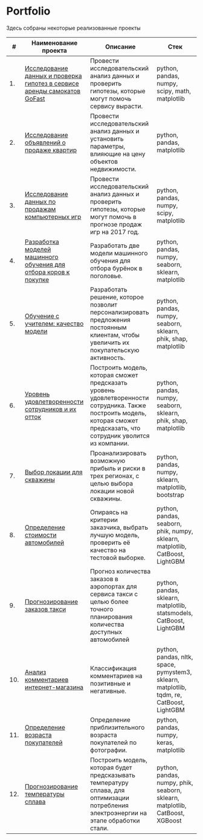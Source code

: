 # Portfolio

Здесь собраны некоторые реализованные проекты

| #    | Наименование проекта                | Описание                                                     | Стек                                                         |
| ---- | ------------------------------------------------------------ | ------------------------------------------------------------ | ------------------------------------------------------------ |
| 1.   | [Исследование данных и проверка гипотез в сервисе аренды самокатов GoFast](https://github.com/gilsunkan/practicum_projects/tree/main/research_for_scooter_rental_service) | Провести исследовательский анализ данных и проверить гипотезы, которые могут помочь сервису вырасти. | python, pandas, numpy, scipy, math, matplotlib|
| 2.   | [Исследование объявлений о продаже квартир](https://github.com/gilsunkan/practicum_projects/tree/main/real_estate_market_research) | Провести исследовательский анализ данных и установить параметры, влияющие на цену объектов недвижимости. | python, pandas, matplotlib|
| 3.   | [Исследование данных по продажам компьютерных игр](https://github.com/gilsunkan/practicum_projects/tree/main/games_sales_research) | Провести исследовательский анализ данных и проверить гипотезы, которые могут помочь в прогнозе продаж игр на 2017 год. | python, pandas, numpy, scipy, matplotlib |
| 4.   | [Разработка моделей машинного обучения для отбора коров к покупке](https://github.com/gilsunkan/practicum_projects/tree/main/machine_learning_model_for_farming) | Разработать две модели машинного обучения для отбора бурёнок в поголовье. | python, pandas, numpy, seaborn, sklearn, matplotlib |
| 5.   | [Обучение с учителем: качество модели](https://github.com/gilsunkan/practicum_projects/tree/main/increasing_of_buying_activity) | Разработать решение, которое позволит персонализировать предложения постоянным клиентам, чтобы увеличить их покупательскую активность. | python, pandas, numpy, seaborn, sklearn, phik, shap, matplotlib |
| 6.   | [Уровень удовлетворенности сотрудников и их отток](https://github.com/gilsunkan/practicum_projects/tree/main/job_satisfaction_and_quitting_rate) | Построить модель, которая сможет предсказать уровень удовлетворенности сотрудника. Также построить модель, которая сможет предсказать, что сотрудник уволится из компании. | python, pandas, numpy, seaborn, sklearn, phik, shap, matplotlib |
| 7.   | [Выбор локации для скважины](https://github.com/gilsunkan/practicum_projects/tree/main/oil_well_location_selection) | Проанализировать возможную прибыль и риски в трех регионах, с целью выбора локации новой скважины. | python, pandas, numpy, sklearn, matplotlib, bootstrap |
| 8.   | [Определение стоимости автомобилей](https://github.com/gilsunkan/practicum_projects/tree/main/car_price_prediction) | Опираясь на критерии заказчика, выбрать лучшую модель, проверить её качество на тестовой выборке. | python, pandas, seaborn, phik, numpy, sklearn, matplotlib, CatBoost, LightGBM |
| 9.   | [Прогнозирование заказов такси](https://github.com/gilsunkan/practicum_projects/tree/main/taxi_orders_prediction) | Прогноз количества заказов в аэропортах для сервиса такси с целью более точного планирования количества доступных автомобилей | python, pandas, sklearn, matplotlib, statsmodels, CatBoost, LightGBM |
| 10.   | [Анализ комментариев интернет-магазина](https://github.com/gilsunkan/practicum_projects/tree/main/comment_classification) | Классификация комментариев на позитивные и негативные.  | python, pandas, nltk, space, pymystem3, sklearn, matplotlib, tqdm, re, CatBoost, LightGBM |
| 11.   | [Определение возраста покупателей](https://github.com/gilsunkan/practicum_projects/tree/main/clients_age_recognition) | Определение приблизительного возраста покупателей по фотографии.  | python, pandas, numpy, keras, matplotlib |
| 12.   | [Прогнозирование температуры сплава](https://github.com/gilsunkan/practicum_projects/tree/main/steel_alloy_temperature_regulation) | Построить модель, которая будет предсказывать температуру сплава, для оптимизации потребления электроэнергии на этапе обработки стали.  | python, pandas, numpy, phik, seaborn, sklearn, matplotlib, CatBoost, XGBoost |



